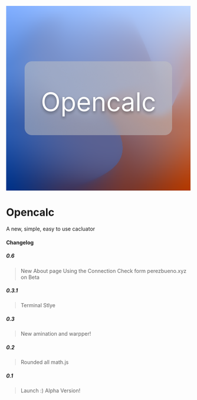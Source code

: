 ![Logo](new-brand.png)
# Opencalc
 A new, simple, easy to use cacluator
 #### Changelog
##### 0.6
> New About page
> Using the Connection Check form perezbueno.xyz on Beta
##### 0.3.1
> Terminal Stlye
##### 0.3
> New amination and warpper!
##### 0.2
> Rounded all math.js
##### 0.1
 > Launch :) Alpha Version!
